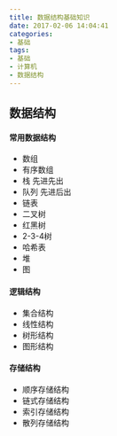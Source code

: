 ```yaml
---
title: 数据结构基础知识
date: 2017-02-06 14:04:41
categories:
- 基础
tags:
- 基础
- 计算机
- 数据结构
---
```


## 数据结构

#### 常用数据结构
- 数组
- 有序数组
- 栈 先进先出
- 队列 先进后出
- 链表
- 二叉树
- 红黑树
- 2-3-4树
- 哈希表
- 堆
- 图

#### 逻辑结构
- 集合结构
- 线性结构
- 树形结构
- 图形结构

#### 存储结构

- 顺序存储结构
- 链式存储结构
- 索引存储结构
- 散列存储结构

